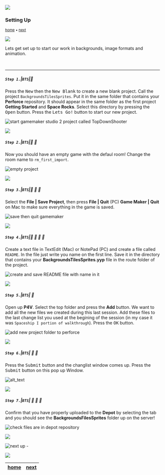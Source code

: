 ![](../images/line3.png)

### Setting Up

<sub>[home](../README.md#user-content-gms2-background-tiles--sprites---table-of-contents) • [next](../pixel-graphics/README.md#user-content-pixel-graphics-formats)</sub>

![](../images/line3.png)

Lets get set up to start our work in backgrounds, image formats and animation.

<br>

---


##### `Step 1.`\|`BTS`|:small_blue_diamond:

Press the <kbd>New</kbd> then the <kbd>New Blank</kbd> to create a new blank project. Call the project `BackgroundsTilesSprites`. Put it in the same folder that contains your **Perforce** repository. It should appear in the same folder as the first project **Getting Started** and **Space Rocks**. Select this directory by pressing the <kbd>Open</kbd> button. Press the <kbd>Lets Go!</kbd> button to start our new project.

![start gamemaker studio 2 project called TopDownShooter](images/newProject.png)

![](../images/line2.png)

##### `Step 2.`\|`BTS`|:small_blue_diamond: :small_blue_diamond: 

Now you should have an empty game with the defaul room! Change the room name to `rm_first_import`.

![empty project](images/blankProject.png)

![](../images/line2.png)

##### `Step 3.`\|`BTS`|:small_blue_diamond: :small_blue_diamond: :small_blue_diamond:

Select the **File | Save Project**, then press **File | Quit** (PC) **Game Maker | Quit** on Mac to make sure everything in the game is saved.

![save then quit gamemaker](images/saveQuit.png)

![](../images/blankProject.png)

##### `Step 4.`\|`BTS`|:small_blue_diamond: :small_blue_diamond: :small_blue_diamond: :small_blue_diamond:

Create a text file in TextEdit (Mac) or NotePad (PC) and create a file called `README`.  In the file just write you name on the first line.  Save it in the directory that contains your **BackgroundsTilesSprites.yyp** file in the route folder of the project.

![create and save README file with name in it](images/readmeFile.png)

![](../images/line2.png)

##### `Step 5.`\|`BTS`| :small_orange_diamond:

Open up **P4V**.  Select the top folder and press the **Add** button.  We want to add all the new files we created during this last session.  Add these files to the last change list you used at the begining of the session (in my case it was `Spaceship I portion of walkthrough`). Press the <kbd>OK</kbd> button.

![add new project folder to perforce](images/add.png)


![](../images/line2.png)

##### `Step 6.`\|`BTS`| :small_orange_diamond: :small_blue_diamond:

Press the <kbd>Submit</kbd> button and the changlist window comes up.  Press the <kbd>Submit</kbd> button on this pop up Window.

![alt_text](images/submit.png)

![](../images/line2.png)

##### `Step 7.`\|`BTS`| :small_orange_diamond: :small_blue_diamond: :small_blue_diamond:

Confirm that you have properly uploaded to the **Depot** by selecting the tab and you should see the **BackgroundsFilesSprites** folder up on the server!

![check files are in depot repository](images/depotOnServer.png)

![](../images/line.png)

<!-- <img src="https://via.placeholder.com/1000x100/45D7CA/000000/?text=Next Up - Pixel Graphics Formats "> -->
![next up - ](images/banner.png)

![](../images/line.png)

| [home](../README.md#user-content-gms2-background-tiles--sprites---table-of-contents) | [next](../pixel-graphics/README.md#user-content-pixel-graphics-formats)|
|---|---|
